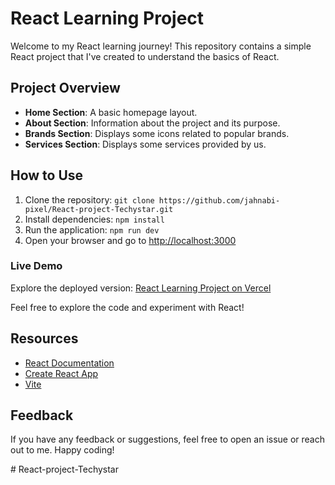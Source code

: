 # React Learning Project

Welcome to my React learning journey! This repository contains a simple React project that I've created to understand the basics of React.

## Project Overview
- **Home Section**: A basic homepage layout.
- **About Section**: Information about the project and its purpose.
- **Brands Section**: Displays some icons related to popular brands.
- **Services Section**: Displays some services provided by us.

## How to Use
1. Clone the repository: `git clone https://github.com/jahnabi-pixel/React-project-Techystar.git`
2. Install dependencies: `npm install`
3. Run the application: `npm run dev`
4. Open your browser and go to [http://localhost:3000](http://localhost:3000)

### Live Demo
Explore the deployed version: [React Learning Project on Vercel](https://react-project-techystar.vercel.app/)

Feel free to explore the code and experiment with React!

## Resources
- [React Documentation](https://reactjs.org/)
- [Create React App](https://create-react-app.dev/)
- [Vite](https://vitejs.dev/)

## Feedback
If you have any feedback or suggestions, feel free to open an issue or reach out to me. Happy coding!

 
 
#   R e a c t - p r o j e c t - T e c h y s t a r  
 
